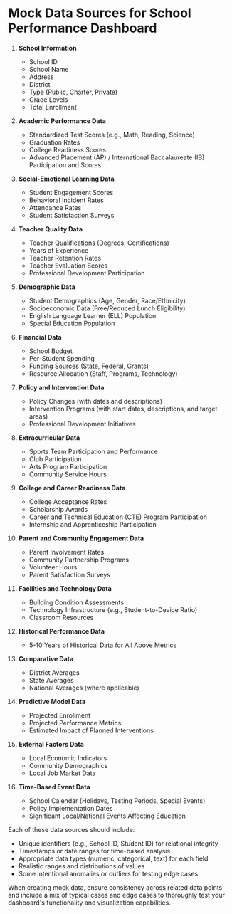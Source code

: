 # Mock Data Sources for School Performance Dashboard

1. **School Information**
   - School ID
   - School Name
   - Address
   - District
   - Type (Public, Charter, Private)
   - Grade Levels
   - Total Enrollment

2. **Academic Performance Data**
   - Standardized Test Scores (e.g., Math, Reading, Science)
   - Graduation Rates
   - College Readiness Scores
   - Advanced Placement (AP) / International Baccalaureate (IB) Participation and Scores

3. **Social-Emotional Learning Data**
   - Student Engagement Scores
   - Behavioral Incident Rates
   - Attendance Rates
   - Student Satisfaction Surveys

4. **Teacher Quality Data**
   - Teacher Qualifications (Degrees, Certifications)
   - Years of Experience
   - Teacher Retention Rates
   - Teacher Evaluation Scores
   - Professional Development Participation

5. **Demographic Data**
   - Student Demographics (Age, Gender, Race/Ethnicity)
   - Socioeconomic Data (Free/Reduced Lunch Eligibility)
   - English Language Learner (ELL) Population
   - Special Education Population

6. **Financial Data**
   - School Budget
   - Per-Student Spending
   - Funding Sources (State, Federal, Grants)
   - Resource Allocation (Staff, Programs, Technology)

7. **Policy and Intervention Data**
   - Policy Changes (with dates and descriptions)
   - Intervention Programs (with start dates, descriptions, and target areas)
   - Professional Development Initiatives

8. **Extracurricular Data**
   - Sports Team Participation and Performance
   - Club Participation
   - Arts Program Participation
   - Community Service Hours

9. **College and Career Readiness Data**
   - College Acceptance Rates
   - Scholarship Awards
   - Career and Technical Education (CTE) Program Participation
   - Internship and Apprenticeship Participation

10. **Parent and Community Engagement Data**
    - Parent Involvement Rates
    - Community Partnership Programs
    - Volunteer Hours
    - Parent Satisfaction Surveys

11. **Facilities and Technology Data**
    - Building Condition Assessments
    - Technology Infrastructure (e.g., Student-to-Device Ratio)
    - Classroom Resources

12. **Historical Performance Data**
    - 5-10 Years of Historical Data for All Above Metrics

13. **Comparative Data**
    - District Averages
    - State Averages
    - National Averages (where applicable)

14. **Predictive Model Data**
    - Projected Enrollment
    - Projected Performance Metrics
    - Estimated Impact of Planned Interventions

15. **External Factors Data**
    - Local Economic Indicators
    - Community Demographics
    - Local Job Market Data

16. **Time-Based Event Data**
    - School Calendar (Holidays, Testing Periods, Special Events)
    - Policy Implementation Dates
    - Significant Local/National Events Affecting Education

Each of these data sources should include:
- Unique identifiers (e.g., School ID, Student ID) for relational integrity
- Timestamps or date ranges for time-based analysis
- Appropriate data types (numeric, categorical, text) for each field
- Realistic ranges and distributions of values
- Some intentional anomalies or outliers for testing edge cases

When creating mock data, ensure consistency across related data points and include a mix of typical cases and edge cases to thoroughly test your dashboard's functionality and visualization capabilities.